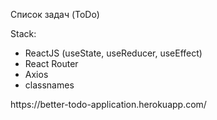 Список задач (ToDo)

Stack:

<ul>
<li>
    ReactJS (useState, useReducer, useEffect)
</li>
<li>React Router</li>
<li>Axios</li>
<li>classnames</li>
</ul>
<a>https://better-todo-application.herokuapp.com/</a>
